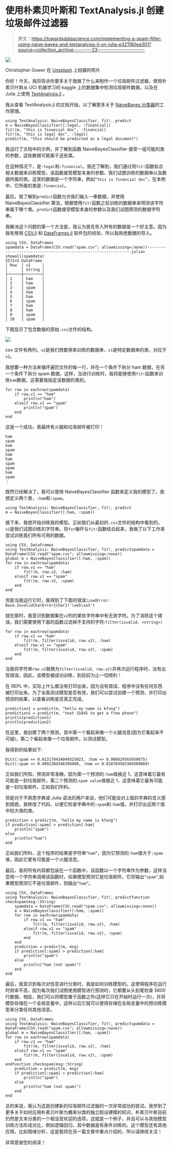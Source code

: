 # 使用朴素贝叶斯和 TextAnalysis.jl 创建垃圾邮件过滤器

> 原文：<https://towardsdatascience.com/implementing-a-spam-filter-using-naive-bayes-and-textanalysis-jl-on-julia-e321180ea301?source=collection_archive---------23----------------------->

![](img/0c06e787dd13043efcbe34a7b9f6edf1.png)

Christopher Gower 在 [Unsplash](https://unsplash.com/s/photos/code?utm_source=unsplash&utm_medium=referral&utm_content=creditCopyText) 上拍摄的照片

你好！今天，我将告诉你更多关于我做了什么来制作一个垃圾邮件过滤器，使用朴素贝叶斯从 UCI 机器学习的 kaggle 上的数据集中检测垃圾邮件数据，以及在 Julia 上使用 [TextAnalysis.jl](https://github.com/JuliaText/TextAnalysis.jl) 。

我从查看 TextAnalysis.jl 的文档开始，以了解更多关于 [NaiveBayes 分类器](https://juliatext.github.io/TextAnalysis.jl/latest/classify/)的工作原理。

```
using TextAnalysis: NaiveBayesClassifier, fit!, predict
m = NaiveBayesClassifier([:legal, :financial])
fit!(m, "this is financial doc", :financial)
fit!(m, "this is legal doc", :legal)
predict(m, "this should be predicted as a legal document")
```

我运行了文档中的示例，并了解到函数 NaiveBayesClassifier 接受一组可能的类的参数，这些数据可能属于这些类。

在这种情况下，是`:legal`和`:financial`。我还了解到，我们通过用`fit!`函数拟合相关数据来训练模型，该函数接受模型本身的参数、我们试图训练的数据串以及数据所属的类。这里的数据是一个字符串，例如`“this is financial doc”`，在本例中，它所属的类是`:financial`。

最后，我了解到`predict`函数允许我们输入一串数据，并使用 NaiveBayesClassifier 算法，根据使用`fit!`函数之前训练的数据串来预测该字符串属于哪个类。`predict`函数接受模型本身的参数以及我们试图预测的数据字符串。

我解决这个问题的第一个方法是，我认为首先导入所有的数据是一个好主意。因为我有使用 [CSV.jl](https://github.com/JuliaData/CSV.jl) 和 [DataFrames.jl](https://github.com/JuliaData/DataFrames.jl) 软件包的经验，所以我熟悉数据的导入。

```
using CSV, DataFrames
spamdata = DataFrame(CSV.read("spam.csv"; allowmissing=:none))---------------------------------------------------------------julia> showall(spamdata)
5572×5 DataFrame
│ Row  │ v1     │
│      │ String │
├──────┼────────┤
│ 1    │ ham    │
│ 2    │ ham    │
│ 3    │ spam   │
│ 4    │ ham    │
│ 5    │ ham    │
│ 6    │ spam   │
│ 7    │ ham    │
│ 8    │ ham    │
│ 9    │ spam   │
│ 10   │ spam   │
```

下图显示了包含数据的原始`.csv`文件的结构。

![](img/e04ba7afe049c5de997759a620839706.png)

csv 文件有两列。`v2`是我们想要用来训练的数据串，`v1`是特定数据串的类，对应于`v2`。

我想要一种方法来循环遍历文件的每一行，并在一个条件下拆分 ham 数据，在另一个条件下拆分 spam 数据，这样，当进行训练时，我将能够使用`fit!`函数来训练`ham`数据，这需要我指定该数据的类别。

```
for row in eachrow(spamdata)
    if row.v1 == "ham"
        println("ham")
    elseif row.v1 == "spam"
        println("spam")
    end
end
```

这是一个成功，我最终有火腿和垃圾邮件被打印！

```
ham
spam
ham
spam
ham
ham
spam
spam
ham
spam
⋮
```

既然已经解决了，我可以使用 NaiveBayesClassifier 函数来定义我的模型了。我想定义两个类，`:ham`和`:spam`。

```
using TextAnalysis: NaiveBayesClassifier, fit!, predict
m = NaiveBayesClassifier([:ham, :spam])
```

接下来，我想开始训练我的模型。正如我们从最初的`.csv`文件的结构中看到的，`v2`是我们试图训练的字符串。将`for`循环与`fit!`函数结合起来，我做了以下工作来尝试训练我们所有可用的数据。

```
using CSV, DataFrames
using TextAnalysis: NaiveBayesClassifier, fit!, predictspamdata = DataFrame(CSV.read("spam.csv"; allowmissing=:none))
global m = NaiveBayesClassifier([:ham, :spam])
for row in eachrow(spamdata)
    if row.v1 == "ham"
        fit!(m, row.v2, :ham)
    elseif row.v1 == "spam"
        fit!(m, row.v2, :spam)
    end
end
```

但是当我运行它时，我得到了下面的错误:`LoadError: Base.InvalidCharError{Char}('\xe5\xa3')`

就在那时，我意识到数据集在`v2`列的某些字符串中有无效字符。为了消除这个错误，我们需要使用下面的函数过滤掉不支持的字符:`filter(isvalid, <string>)`

```
for row in eachrow(spamdata)
    if row.v1 == "ham"
        fit!(m, filter(isvalid, row.v2), :ham)
    elseif row.v1 == "spam"
        fit!(m, filter(isvalid, row.v2), :spam)
    end
end
```

当我将字符串`row.v2`替换为`filter(isvalid, row.v2)`并再次运行程序时，没有出现错误。因此，该模型被成功训练，到目前为止一切顺利！

在 REPL 中，实际上什么都没有打印出来，因为没有错误，程序中没有任何东西被打印出来。为了全面测试模型是否有效，我们可以尝试创建一个预测，并打印出预测的结果，以查看训练是否真正完成。

```
prediction1 = predict(m, "hello my name is kfung")
prediction2 = predict(m, "text 31845 to get a free phone")
println(prediction1)
println(prediction2)
```

在这里，我创建了两个预测，其中第一个看起来像一个火腿消息(因为它看起来不可疑)，第二个看起来像一个垃圾邮件，以测试模型。

我得到的结果如下:

```
Dict(:spam => 0.013170434049325023, :ham => 0.986829565950675)
Dict(:spam => 0.9892304346396908, :ham => 0.010769565360309069)
```

正如我们所知，预测非常准确，因为第一个预测的`:ham`值接近 1，这意味着它最有可能是一封垃圾邮件，第二个预测的:`spam value`值接近 1，这意味着它最有可能是一封垃圾邮件。正如我们所料。

但是对于不熟悉字典或 Julia 语法的用户来说，他们可能会对上面的字典的含义感到困惑。我修改了代码，以便它检查字典中的`:spam`和`:ham`值，并打印出这两个值中较大值的类。

```
prediction = predict(m, "hello my name is kfung")
if prediction[:spam] > prediction[:ham]
    println("spam")
else
    println("ham")
end
```

正如我们所料，这个程序的结果是字符串`“ham”`，因为它预测的`:ham`值大于`:spam`值，因此它更有可能是一个火腿消息。

最后，我将所有内容都包装在一个函数中，该函数以一个字符串作为参数，这样当您用一个字符串调用该函数时，如果模型预测它是垃圾邮件，它将输出`“spam”`,如果模型预测它不是垃圾邮件，则输出`“ham”`。

```
using CSV, DataFrames
using TextAnalysis: NaiveBayesClassifier, fit!, predictfunction checkspam(msg::String)
    spamdata = DataFrame(CSV.read("spam.csv"; allowmissing=:none))
    m = NaiveBayesClassifier([:ham, :spam])
    for row in eachrow(spamdata)
        if row.v1 == "ham"
            fit!(m, filter(isvalid, row.v2), :ham)
        elseif row.v1 == "spam"
            fit!(m, filter(isvalid, row.v2), :spam)
        end
    end
    prediction = predict(m, msg)
    if prediction[:spam] > prediction[:ham]
        println("spam")
    else
        println("ham (not spam)")
    end
end
```

最后，我意识到每次对信息进行分类时，我是如何训练模型的。这使得程序在运行时效率不高，因为每次我们试图使用模型进行预测时，它都要从头到尾检查 5600 行数据。相反，我们可以将模型置于函数之外(这样它只在开始时运行一次)，并将模型存储在一个全局变量中，这样以后它就可以使用存储在全局变量中的预训练模型来分类任何其他消息。

```
using CSV, DataFrames
using TextAnalysis: NaiveBayesClassifier, fit!, predictspamdata = DataFrame(CSV.read("spam.csv"; allowmissing=:none))
global m = NaiveBayesClassifier([:ham, :spam])
for row in eachrow(spamdata)
    if row.v1 == "ham"
        fit!(m, filter(isvalid, row.v2), :ham)
    elseif row.v1 == "spam"
        fit!(m, filter(isvalid, row.v2), :spam)
    end
endfunction checkspam(msg::String)
    prediction = predict(m, msg)
    if prediction[:spam] > prediction[:ham]
        println("spam")
    else
        println("ham (not spam)")
    end
end
```

总的来说，我认为这是创建新的垃圾邮件过滤器的一次非常成功的尝试。我学到了更多关于如何应用朴素贝叶斯为概率分类的独立假设建模的知识。朴素贝叶斯目前仍然是文本分类的一个相当受欢迎的选项，这就是一个例子，并且可以与其他模型训练方法形成对比，例如逻辑回归，其中数据是有条件训练的。这个模型还有其他应用，比如情绪分析，这是我将在另一篇文章中重点介绍的，所以请继续关注！

非常感谢您的阅读！